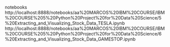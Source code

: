 notebooks 
http://localhost:8888/notebooks/aa%20MARCOS%20IBM%20COURSE/IBM%20COURSE%205%20Python%20Project%20for%20Data%20Science/5%20Extracting_and_Visualizing_Stock_Data_TESLA.ipynb
http://localhost:8888/notebooks/aa%20MARCOS%20IBM%20COURSE/IBM%20COURSE%205%20Python%20Project%20for%20Data%20Science/6%20Extracting_and_Visualizing_Stock_Data_GAMESTOP.ipynb
